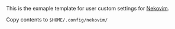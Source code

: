 This is the exmaple template for user custom settings for [Nekovim](https://github.com/NiamhFerns/Nekovim.git).

Copy contents to `$HOME/.config/nekovim/`
